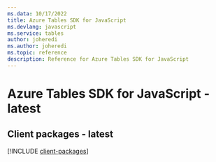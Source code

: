 ```yaml
---
ms.data: 10/17/2022
title: Azure Tables SDK for JavaScript
ms.devlang: javascript
ms.service: tables
author: joheredi
ms.author: joheredi
ms.topic: reference
description: Reference for Azure Tables SDK for JavaScript
---
```

# Azure Tables SDK for JavaScript - latest

## Client packages - latest
[!INCLUDE [client-packages](tables-client-index.md)]